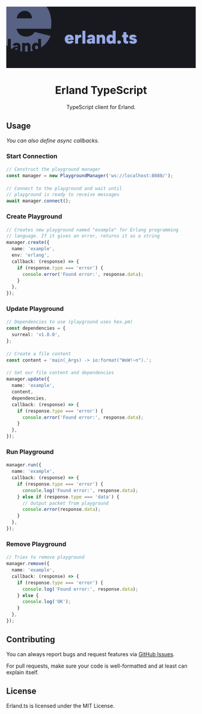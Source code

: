 <div align="center">

![banner](.github/assets/banner.webp)

# Erland TypeScript

TypeScript client for Erland.

</div>

## Usage

_You can also define async callbacks._

### Start Connection

```typescript
// Construct the playground manager
const manager = new PlaygroundManager('ws://localhost:8080/');

// Connect to the playground and wait until
// playground is ready to receive messages
await manager.connect();
```

### Create Playground

```typescript
// Creates new playground named "example" for Erlang programming
// language. If it gives an error, returns it as a string
manager.create({
  name: 'example',
  env: 'erlang',
  callback: (response) => {
    if (response.type === 'error') {
      console.error('Found error:', response.data);
    }
  },
});
```

### Update Playground

```typescript
// Dependencies to use (playground uses hex.pm)
const dependencies = {
  surreal: 'v1.0.0',
};

// Create a file content
const content = 'main(_Args) -> io:format("WoW!~n").';

// Set our file content and dependencies
manager.update({
  name: 'example',
  content,
  dependencies,
  callback: (response) => {
    if (response.type === 'error') {
      console.error('Found error:', response.data);
    }
  },
});
```

### Run Playground

```typescript
manager.run({
  name: 'example',
  callback: (response) => {
    if (response.type === 'error') {
      console.log('Found error:', response.data);
    } else if (response.type === 'data') {
      // Output packet from playground
      console.error(response.data);
    }
  },
});
```

### Remove Playground

```typescript
// Tries to remove playground
manager.remove({
  name: 'example',
  callback: (response) => {
    if (response.type === 'error') {
      console.log('Found error:', response.data);
    } else {
      console.log('OK');
    }
  },
});
```

## Contributing

You can always report bugs and request features via [GitHub Issues](/issues).

For pull requests, make sure your code is well-formatted and at least can explain itself.

## License

Erland.ts is licensed under the MIT License.
